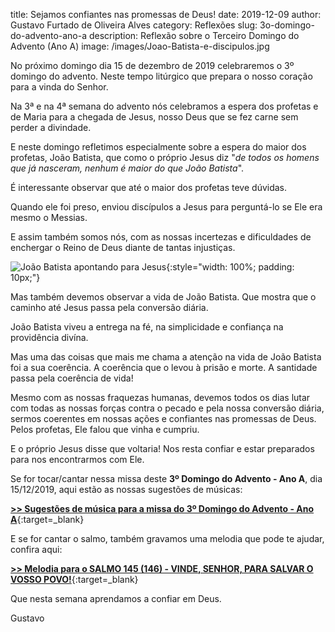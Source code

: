title: Sejamos confiantes nas promessas de Deus!
date: 2019-12-09
author: Gustavo Furtado de Oliveira Alves
category: Reflexões
slug: 3o-domingo-do-advento-ano-a
description: Reflexão sobre o Terceiro Domingo do Advento (Ano A)
image: /images/Joao-Batista-e-discipulos.jpg

No próximo domingo dia 15 de dezembro de 2019 celebraremos o 3º domingo do advento.
Neste tempo litúrgico que prepara o nosso coração para a vinda do Senhor.

Na 3ª e na 4ª semana do advento nós celebramos a espera dos profetas e de Maria
para a chegada de Jesus, nosso Deus que se fez carne sem perder a divindade.

E neste domingo refletimos especialmente sobre a espera do maior dos profetas,
João Batista, que como o próprio Jesus diz "_de todos os homens que já nasceram, nenhum é maior do que João Batista_".

É interessante observar que até o maior dos profetas teve dúvidas.

Quando ele foi preso, enviou discípulos a Jesus para perguntá-lo se Ele era mesmo o Messias.

E assim também somos nós, com as nossas incertezas e dificuldades de enchergar o Reino de Deus diante de tantas injustiças.

![João Batista apontando para Jesus](/images/Joao-Batista-e-discipulos.jpg){:style="width: 100%; padding: 10px;"}

Mas também devemos observar a vida de João Batista.
Que mostra que o caminho até Jesus passa pela conversão diária.

João Batista viveu a entrega na fé, na simplicidade e confiança na providência divína.

Mas uma das coisas que mais me chama a atenção na vida de João Batista foi a sua coerência.
A coerência que o levou à prisão e morte. A santidade passa pela coerência de vida!

Mesmo com as nossas fraquezas humanas, devemos todos os dias lutar com todas as nossas forças contra o pecado e pela nossa conversão diária, sermos coerentes em nossas ações e confiantes nas promessas de Deus. Pelos profetas, Ele falou que vinha e cumpriu.

E o próprio Jesus disse que voltaria! Nos resta confiar e estar preparados para nos encontrarmos com Ele.

Se for tocar/cantar nessa missa deste **3º Domingo do Advento - Ano A**, dia 15/12/2019,
aqui estão as nossas sugestões de músicas:

[**>> Sugestões de música para a missa do 3º Domingo do Advento - Ano A**](https://musicasparamissa.com.br/sugestoes-para/3o-domingo-do-advento-ano-a/){:target=\_blank}

E se for cantar o salmo, também gravamos uma melodia que pode te ajudar, confira aqui:

[**>> Melodia para o SALMO 145 (146) - VINDE, SENHOR, PARA SALVAR O VOSSO POVO!**](https://musicasparamissa.com.br/musica/salmo-145-146-vinde-senhor-para-salvar-o-vosso-povo/){:target=\_blank}

Que nesta semana aprendamos a confiar em Deus.

Gustavo

